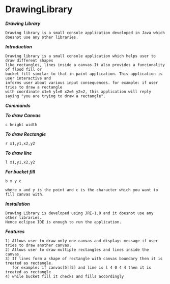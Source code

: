 # DrawingLibrary

***Drawing Library***
```
Drawing library is a small console application developed in Java which doesnot use any other libraries.
```

***Introduction***
```
Drawing library is a small console application which helps user to draw different shapes 
like rectangles, lines inside a canvas.It also provides a funcionality of flood fill or 
bucket fill similar to that in paint application. This application is user interactive and 
informs user about various input consequences. for example: if user tries to draw a rectangle 
with coordinate x1=6 y1=0 x2=6 y2=2, this application will reply saying "you are trying to draw a rectangle".
```
***Commands***

***To draw Canvas***
```
c height width
```

***To draw Rectangle***
```
r x1,y1,x2,y2
```

***To draw line***
```
l x1,y1,x2,y2
```

***For bucket fill***
```
b x y c

where x and y is the point and c is the character which you want to fill canvas with.
```

***Installation***
```
Drawing Library is developed using JRE-1.8 and it doesnot use any other libraries.
Hence eclipse IDE is enough to run the application.
```

***Features***
```
1) Allows user to draw only one canvas and displays message if user tries to draw another canvas.
2) Allows user to draw multiple rectangles and lines inside the canvas.
3) If lines form a shape of rectangle with canvas boundary then it is treated as rectangle.
   for example: if canvas[5][5] and line is l 4 0 4 4 then it is treated as rectangle
4) while bucket fill it checks and fills accordingly
```
